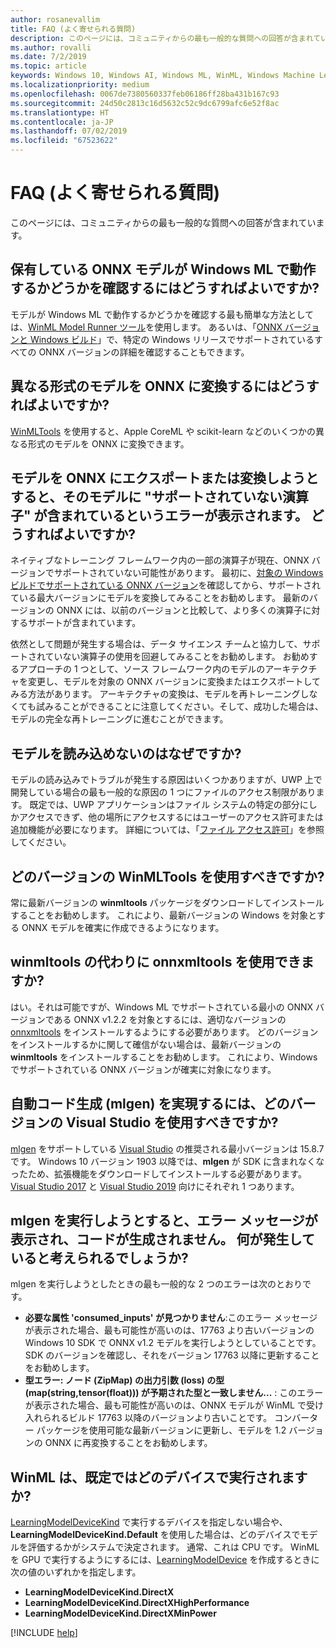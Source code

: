 ```yaml
---
author: rosanevallim
title: FAQ (よく寄せられる質問)
description: このページには、コミュニティからの最も一般的な質問への回答が含まれています。
ms.author: rovalli
ms.date: 7/2/2019
ms.topic: article
keywords: Windows 10, Windows AI, Windows ML, WinML, Windows Machine Learning
ms.localizationpriority: medium
ms.openlocfilehash: 0067de7380560337feb06186ff28ba431b167c93
ms.sourcegitcommit: 24d50c2813c16d5632c52c9dc6799afc6e52f8ac
ms.translationtype: HT
ms.contentlocale: ja-JP
ms.lasthandoff: 07/02/2019
ms.locfileid: "67523622"
---
```

# <a name="faq-frequently-asked-questions"></a>FAQ (よく寄せられる質問)

このページには、コミュニティからの最も一般的な質問への回答が含まれています。

## <a name="how-do-i-know-if-the-onnx-model-i-have-will-run-with-windows-ml"></a>保有している ONNX モデルが Windows ML で動作するかどうかを確認するにはどうすればよいですか?

モデルが Windows ML で動作するかどうかを確認する最も簡単な方法としては、[WinML Model Runner ツール](https://github.com/Microsoft/Windows-Machine-Learning/tree/master/Tools/WinMLRunner)を使用します。 あるいは、「[ONNX バージョンと Windows ビルド](onnx-versions.md)」で、特定の Windows リリースでサポートされているすべての ONNX バージョンの詳細を確認することもできます。

## <a name="how-do-i-convert-a-model-of-a-different-format-to-onnx"></a>異なる形式のモデルを ONNX に変換するにはどうすればよいですか?

[WinMLTools](convert-model-winmltools.md) を使用すると、Apple CoreML や scikit-learn などのいくつかの異なる形式のモデルを ONNX に変換できます。

## <a name="i-am-getting-errors-when-trying-to-export-andor-convert-my-model-to-onnx-that-say-my-model-has-unsupported-operators-what-should-i-do"></a>モデルを ONNX にエクスポートまたは変換しようとすると、そのモデルに "サポートされていない演算子" が含まれているというエラーが表示されます。 どうすればよいですか?

ネイティブなトレーニング フレームワーク内の一部の演算子が現在、ONNX バージョンでサポートされていない可能性があります。 最初に、[対象の Windows ビルドでサポートされている ONNX バージョン](onnx-versions.md)を確認してから、サポートされている最大バージョンにモデルを変換してみることをお勧めします。 最新のバージョンの ONNX には、以前のバージョンと比較して、より多くの演算子に対するサポートが含まれています。

依然として問題が発生する場合は、データ サイエンス チームと協力して、サポートされていない演算子の使用を回避してみることをお勧めします。 お勧めするアプローチの 1 つとして、ソース フレームワーク内のモデルのアーキテクチャを変更し、モデルを対象の ONNX バージョンに変換またはエクスポートしてみる方法があります。 アーキテクチャの変換は、モデルを再トレーニングしなくても試みることができることに注意してください。そして、成功した場合は、モデルの完全な再トレーニングに進むことができます。

## <a name="why-cant-i-load-a-model"></a>モデルを読み込めないのはなぜですか?

モデルの読み込みでトラブルが発生する原因はいくつかありますが、UWP 上で開発している場合の最も一般的な原因の 1 つにファイルのアクセス制限があります。 既定では、UWP アプリケーションはファイル システムの特定の部分にしかアクセスできず、他の場所にアクセスするにはユーザーのアクセス許可または追加機能が必要になります。 詳細については、「[ファイル アクセス許可](https://docs.microsoft.com/windows/uwp/files/file-access-permissions)」を参照してください。

## <a name="which-version-of-winmltools-should-i-use"></a>どのバージョンの WinMLTools を使用すべきですか?

常に最新バージョンの **winmltools** パッケージをダウンロードしてインストールすることをお勧めします。 これにより、最新バージョンの Windows を対象とする ONNX モデルを確実に作成できるようになります。

## <a name="can-i-use-onnxmltools-instead-of-winmltools"></a>winmltools の代わりに onnxmltools を使用できますか?

はい。それは可能ですが、Windows ML でサポートされている最小の ONNX バージョンである ONNX v1.2.2 を対象とするには、適切なバージョンの [onnxmltools](https://github.com/onnx/onnxmltools) をインストールするようにする必要があります。 どのバージョンをインストールするかに関して確信がない場合は、最新バージョンの **winmltools** をインストールすることをお勧めします。 これにより、Windows でサポートされている ONNX バージョンが確実に対象になります。

## <a name="which-version-of-visual-studio-should-i-use-in-order-to-get-automatic-code-generation-mlgen"></a>自動コード生成 (mlgen) を実現するには、どのバージョンの Visual Studio を使用すべきですか?

[mlgen](mlgen.md) をサポートしている [Visual Studio](https://visualstudio.microsoft.com/vs/) の推奨される最小バージョンは 15.8.7 です。 Windows 10 バージョン 1903 以降では、**mlgen** が SDK に含まれなくなったため、拡張機能をダウンロードしてインストールする必要があります。 [Visual Studio 2017](https://marketplace.visualstudio.com/items?itemName=WinML.mlgen) と [Visual Studio 2019](https://marketplace.visualstudio.com/items?itemName=WinML.mlgenv2) 向けにそれぞれ 1 つあります。

## <a name="i-get-an-error-message-when-trying-to-run-mlgen-and-no-code-is-generated-what-could-possibly-be-happening"></a>mlgen を実行しようとすると、エラー メッセージが表示され、コードが生成されません。 何が発生していると考えられるでしょうか?

mlgen を実行しようとしたときの最も一般的な 2 つのエラーは次のとおりです。

* **必要な属性 'consumed_inputs' が見つかりません**:このエラー メッセージが表示された場合、最も可能性が高いのは、17763 より古いバージョンの Windows 10 SDK で ONNX v1.2 モデルを実行しようとしていることです。SDK のバージョンを確認し、それをバージョン 17763 以降に更新することをお勧めします。
* **型エラー: ノード (ZipMap) の出力引数 (loss) の型 (map(string,tensor(float))) が予期された型と一致しません...** : このエラーが表示された場合、最も可能性が高いのは、ONNX モデルが WinML で受け入れられるビルド 17763 以降のバージョンより古いことです。 コンバーター パッケージを使用可能な最新バージョンに更新し、モデルを 1.2 バージョンの ONNX に再変換することをお勧めします。

## <a name="what-does-winml-run-on-by-default"></a>WinML は、既定ではどのデバイスで実行されますか?

[LearningModelDeviceKind](https://docs.microsoft.com/uwp/api/windows.ai.machinelearning.learningmodeldevicekind) で実行するデバイスを指定しない場合や、**LearningModelDeviceKind.Default** を使用した場合は、どのデバイスでモデルを評価するかがシステムで決定されます。 通常、これは CPU です。 WinML を GPU で実行するようにするには、[LearningModelDevice](https://docs.microsoft.com/uwp/api/windows.ai.machinelearning.learningmodeldevice) を作成するときに次の値のいずれかを指定します。

* **LearningModelDeviceKind.DirectX**
* **LearningModelDeviceKind.DirectXHighPerformance**
* **LearningModelDeviceKind.DirectXMinPower**

[!INCLUDE [help](../includes/get-help.md)]
